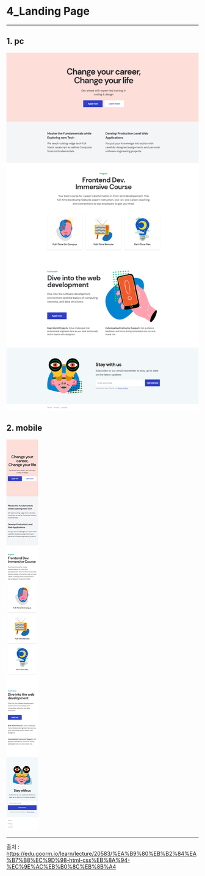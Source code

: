 # 4_Landing Page

---

## 1. pc

![데스크탑이미지](<./assets/landingpage(2).png>)

## 2. mobile

![모바일이미지](<./assets/landingpage(1).png>)

---

출처 : https://edu.goorm.io/learn/lecture/20583/%EA%B9%80%EB%B2%84%EA%B7%B8%EC%9D%98-html-css%EB%8A%94-%EC%9E%AC%EB%B0%8C%EB%8B%A4
